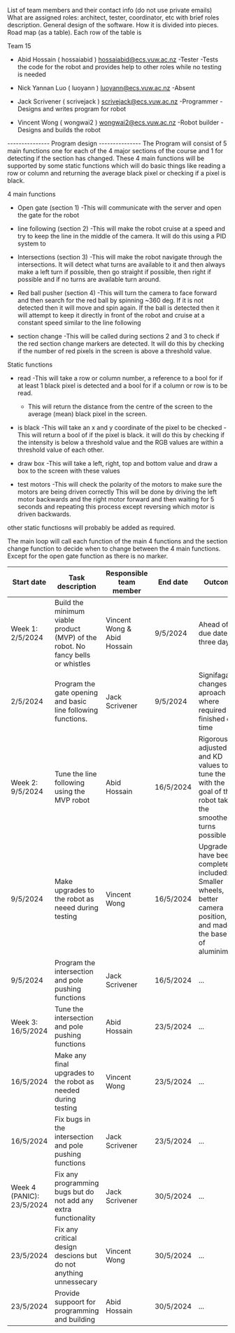 List of team members and their contact info (do not use private emails)
What are assigned roles: architect, tester, coordinator, etc with brief roles description.
General design of the software. How it is divided into pieces.
Road map (as a table). Each row of the table is


Team 15 

- Abid Hossain ( hossaiabid ) hossaiabid@ecs.vuw.ac.nz          -Tester
    -Tests the code for the robot and provides help to other roles while no testing is needed

- Nick Yannan Luo ( luoyann ) luoyann@ecs.vuw.ac.nz             -Absent

- Jack Scrivener ( scrivejack ) scrivejack@ecs.vuw.ac.nz        -Programmer
    -Designs and writes program for robot

- Vincent Wong ( wongwai2 ) wongwai2@ecs.vuw.ac.nz              -Robot builder
    -Designs and builds the robot




--------------- Program design ---------------
The Program will consist of 5 main functions one for each of the 4 major sections of the course and 1 for detecting if
the section has changed. These 4 main functions will be supported by some static functions which will do basic things
like reading a row or column and returning the average black pixel or checking if a pixel is black.

4 main functions 
- Open gate (section 1)
    -This will communicate with the server and open the gate for the robot

- line following (section 2)
    -This will make the robot cruise at a speed and try to keep the line in the middle of the camera. It will
     do this using a PID system to 

- Intersections  (section 3)
    -This will make the robot navigate through the intersections. It will detect what turns are
     available to it and then always make a left turn if possible, then go straight if possible, then
     right if possible and if no turns are available turn around.

- Red ball pusher (section 4)
    -This will turn the camera to face forward and then search for the red ball by spinning ~360 deg. If it is
     not detected then it will move and spin again. If the ball is detected then it will attempt to keep it 
     directly in front of the robot and cruise at a constant speed similar to the line following

- section change
    -This will be called during sections 2 and 3 to check if the red section change markers are detected.
     It will do this by checking if the number of red pixels in the screen is above a threshold value.

Static functions
- read 
    -This will take a row or column number, a reference to a bool for if at least 1 black pixel is detected and a bool
     for if a column or row is to be read. 
    - This will return the distance from the centre of the screen to the average (mean) black pixel in the screen.

- is black 
    -This will take an x and y coordinate of the pixel to be checked
    -This will return a bool of if the pixel is black. it will do this by checking if the intensity is below a threshold
     value and the RGB values are within a threshold value of each other. 

- draw box 
    -This will take a left, right, top and bottom value and draw a box to the screen with these values

- test motors
    -This will check the polarity of the motors to make sure the motors are being driven correctly
     This will be done by driving the left motor backwards and the right motor forward and then waiting for 5 seconds
     and repeating this process except reversing which motor is driven backwards.

other static functiosns will probably be added as required. 

The main loop will call each function of the main 4 functions and the section change function to decide when
to change between the 4 main functions. Except for the open gate function as there is no marker.





| Start date | Task description | Responsible team member | End date | Outcome |
| ------ | ------ | ------ | ------ | ------ |
| Week 1: 2/5/2024| Build the minimum viable product (MVP) of the robot. No fancy bells or whistles| Vincent Wong & Abid Hossain| 9/5/2024| Ahead of due date by three days|
| 2/5/2024|Program the gate opening and basic line following functions.|Jack Scrivener|9/5/2024|Signifagant changes to aproach where required but finished on time|
| Week 2: 9/5/2024|Tune the line following using the MVP robot|Abid Hossain| 16/5/2024|Rigorously adjusted KP and KD values to tune the PID with the goal of the robot taking the smoothest turns possible|
| 9/5/2024|Make upgrades to the robot as neeed during testing| Vincent Wong|16/5/2024 |Upgrades have been completed it included: Smaller wheels, better camera position, and made the base out of aluminimium|
| 9/5/2024|Program the intersection and pole pushing functions |Jack Scrivener |16/5/2024 |...|
| Week 3: 16/5/2024|Tune the intersection and pole pushing functions| Abid Hossain| 23/5/2024|...|
| 16/5/2024|Make any final upgrades to the robot as needed during testing|Vincent Wong| 23/5/2024|...|
| 16/5/2024|Fix bugs in the intersection and pole pushing functions|Jack Scrivener| 23/5/2024|...|
| Week 4 (PANIC): 23/5/2024|Fix any programming bugs but do not add any extra functionality|Jack Scrivener| 30/5/2024|...|
| 23/5/2024|Fix any critical design descions but do not anything unnessecary|Vincent Wong| 30/5/2024|...|
| 23/5/2024|Provide suppoort for programming and building|Abid Hossain| 30/5/2024|...|